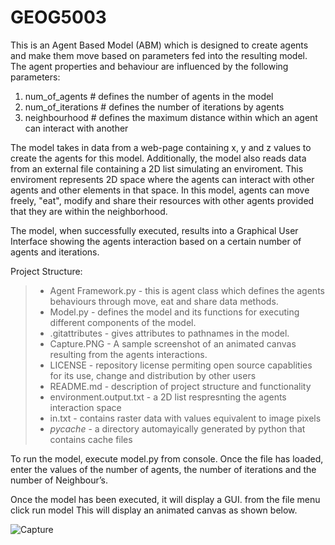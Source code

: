# GEOG5003
This is an Agent Based Model (ABM) which is designed to create agents and make them move based on parameters fed into the resulting model.
The agent properties and behaviour are influenced by the following parameters:

1)	num_of_agents # defines the number of agents in the model
2)	num_of_iterations # defines the number of iterations by agents
3)	neighbourhood # defines the maximum distance within which an agent can interact with another

The model takes in data from a web-page containing x, y and z values to create the agents for this model. Additionally, the model also reads data from an external file containing a 2D list simulating an enviroment. This enviroment represents 2D space where the agents can interact with other agents and other elements in that space. In this model, agents can move freely, "eat", modify and share their resources with other agents provided that they are within the neighborhood.

The model, when successfully executed, results into a Graphical User Interface showing the agents interaction based on a certain number of agents and iterations.

Project Structure:

> * Agent Framework.py  - this is agent class which defines the agents behaviours through move, eat and share data methods.
> * Model.py - defines the model  and  its functions for executing different components of the model.
> * .gitattributes - gives attributes to pathnames in the model.
> * Capture.PNG - A sample screenshot of an animated canvas resulting from the agents interactions.
> * LICENSE - repository license permiting open source capablities for its use, change and distribution by other users
> * README.md - description of project structure and functionality
> * environment.output.txt - a 2D list respresnting the agents interaction space
> * in.txt - contains raster data with values equivalent to image pixels
> * _pycache_ - a directory automayically generated by python that contains cache files

To run the model, execute model.py from console. Once the file has loaded, enter the values of the number of agents, the number of iterations and the number of Neighbour’s.

Once the model has been executed, it will display a GUI. from the file menu click run model
This will display an animated canvas as shown below.




![Capture](https://user-images.githubusercontent.com/63342826/80732195-a6aa3200-8b14-11ea-9370-f1c8dfbc9bf6.PNG)
